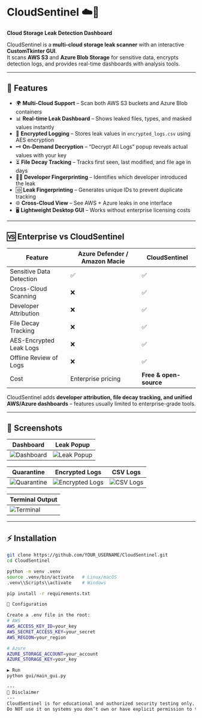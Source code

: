# CloudSentinel ☁️🔐  
**Cloud Storage Leak Detection Dashboard**

CloudSentinel is a **multi-cloud storage leak scanner** with an interactive **CustomTkinter GUI**.  
It scans **AWS S3** and **Azure Blob Storage** for sensitive data, encrypts detection logs, and provides real-time dashboards with analysis tools.

---

## 🚀 Features

- 🌍 **Multi-Cloud Support** – Scan both AWS S3 buckets and Azure Blob containers
- 📊 **Real-time Leak Dashboard** – Shows leaked files, types, and masked values instantly
- 🔐 **Encrypted Logging** – Stores leak values in `encrypted_logs.csv` using AES encryption
- 🗝️ **On-Demand Decryption** – “Decrypt All Logs” popup reveals actual values with your key
- ⏳ **File Decay Tracking** – Tracks first seen, last modified, and file age in days
- 🧑‍💻 **Developer Fingerprinting** – Identifies which developer introduced the leak
- 🆔 **Leak Fingerprinting** – Generates unique IDs to prevent duplicate tracking
- 🌐 **Cross-Cloud View** – See AWS + Azure leaks in one interface
- 🖥️ **Lightweight Desktop GUI** – Works without enterprise licensing costs

---

## 🆚 Enterprise vs CloudSentinel

| Feature                        | Azure Defender / Amazon Macie | **CloudSentinel** |
|--------------------------------|-------------------------------|-------------------|
| Sensitive Data Detection        | ✅                            | ✅ |
| Cross-Cloud Scanning            | ❌                            | ✅ |
| Developer Attribution           | ❌                            | ✅ |
| File Decay Tracking             | ❌                            | ✅ |
| AES-Encrypted Leak Logs         | ❌                            | ✅ |
| Offline Review of Logs          | ❌                            | ✅ |
| Cost                            | Enterprise pricing            | **Free & open-source** |

CloudSentinel adds **developer attribution, file decay tracking, and unified AWS/Azure dashboards** – features usually limited to enterprise-grade tools.

---

## 📸 Screenshots

| Dashboard | Leak Popup |
|-----------|------------|
| ![Dashboard](./docs/images/dashboard.png) | ![Leak Popup](./docs/images/leak_popup.png) |

| Quarantine | Encrypted Logs | CSV Logs |
|------------|----------------|----------|
| ![Quarantine](./docs/images/quarantine.png) | ![Encrypted Logs](./docs/images/encrypted_logs.png) | ![CSV Logs](./docs/images/csv_logs.png) |

| Terminal Output |
|-----------------|
| ![Terminal](./docs/images/terminal.png) |

---

## ⚡ Installation

```bash
git clone https://github.com/YOUR_USERNAME/CloudSentinel.git
cd CloudSentinel

python -m venv .venv
source .venv/bin/activate   # Linux/macOS
.venv\\Scripts\\activate    # Windows

pip install -r requirements.txt

🔑 Configuration

Create a .env file in the root:
# AWS
AWS_ACCESS_KEY_ID=your_key
AWS_SECRET_ACCESS_KEY=your_secret
AWS_REGION=your_region

# Azure
AZURE_STORAGE_ACCOUNT=your_account
AZURE_STORAGE_KEY=your_key

▶️ Run
python gui/main_gui.py

---
📜 Disclaimer
--- 
CloudSentinel is for educational and authorized security testing only.
Do NOT use it on systems you don’t own or have explicit permission to test.
